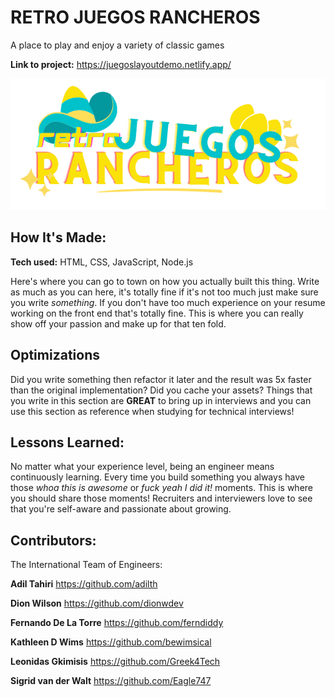 # RETRO JUEGOS RANCHEROS
A place to play and enjoy a variety of classic games

**Link to project:** https://juegoslayoutdemo.netlify.app/

![alt tag](images/logo.png)

## How It's Made:

**Tech used:** HTML, CSS, JavaScript, Node.js

Here's where you can go to town on how you actually built this thing. Write as much as you can here, it's totally fine if it's not too much just make sure you write *something*. If you don't have too much experience on your resume working on the front end that's totally fine. This is where you can really show off your passion and make up for that ten fold.

## Optimizations

Did you write something then refactor it later and the result was 5x faster than the original implementation? Did you cache your assets? Things that you write in this section are **GREAT** to bring up in interviews and you can use this section as reference when studying for technical interviews!

## Lessons Learned:

No matter what your experience level, being an engineer means continuously learning. Every time you build something you always have those *whoa this is awesome* or *fuck yeah I did it!* moments. This is where you should share those moments! Recruiters and interviewers love to see that you're self-aware and passionate about growing.

## Contributors:
The International Team of Engineers:

**Adil Tahiri** https://github.com/adilth

**Dion Wilson** https://github.com/dionwdev

**Fernando De La Torre** https://github.com/ferndiddy

**Kathleen D Wims** https://github.com/bewimsical

**Leonidas Gkimisis** https://github.com/Greek4Tech

**Sigrid van der Walt** https://github.com/Eagle747

